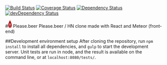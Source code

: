 [![Build Status](https://travis-ci.org/please-beer/webapp-front.svg?branch=master)](https://travis-ci.org/please-beer/webapp-front)
[![Coverage Status](https://img.shields.io/coveralls/please-beer/webapp-front.svg)](https://coveralls.io/r/please-beer/webapp-front?branch=master)
[![Dependency Status](https://david-dm.org/please-beer/webapp-front.svg)](https://david-dm.org/please-beer/webapp-front)
[![devDependency Status](https://david-dm.org/please-beer/webapp-front/dev-status.svg)](https://david-dm.org/please-beer/webapp-front#info=devDependencies)

#<img src="app/assets/images/logo.png" width="12" /> Please.beer
Please.beer / HN clone made with React and Meteor (front-end)

##Development environment setup
After cloning the repository, run `npm install` to install all dependencies, and
`gulp` to start the development server. Unit tests are run in node, and the
result is available on the command line, or at `localhost:8080/tests/`.
